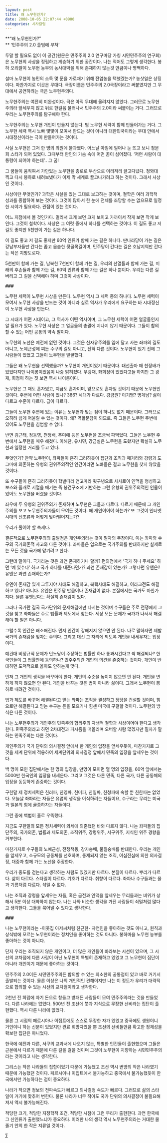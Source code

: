 ```yaml
---
layout: post
title: 왜 노무현인가?
date: 2008-10-05 22:07:44 +0900
categories: 시사칼럼
---
```

**“왜 노무현인가?”  
** ‘민주주의 2.0 출범에 부쳐’

두말 할 필요도 없이 이 공간(원문은 민주주의 2.0 연구마당 가칭 시민민주주의 연구회)은 노무현의 사상을 정립하고 계승하기 위한 공간이다. 나는 적어도 그렇게 생각한다. 봉하 오리쌀이 노무현 농부의 농사대박을 위해 존재하지 않는것 만큼이나 명백하다. 

설마 노무현이 농민의 소득 몇 푼을 가로채기 위해 전업농을 택했겠는가? 농삿일은 상징이다. 마찬가지로 이곳은 무대다. 극장이름은 민주주의 2.0극장이라고 써붙였지만 그 무대에서 공연하려는 극은 노무현주의다. 

노무현주의는 여전히 미완성이다. 극은 아직 무대에 올려지지 않았다. 그러므로 노무현주의라 앞세우지 않고 뒤로 한걸음 물러나서 민주주의 2.0이라 써붙이는 거다. 그러므로 우리는 노무현주의를 탐구해야 한다. 

노무현주의는 노무현 개인이 만들지 않는다. 범 노무현 세력이 함께 만들어가는 거다. 그 노무현 세력 역시 노빠 몇몇이 모여서 만드는 것이 아니라 대한민국이라는 무대 안에서 시대정신이라는 극이 만들어가는 것이다.

사실 노무현은 그저 한 명의 의원에 불과했다. 어느날 아침에 일어나 눈 뜨고 보니 청문회 스타가 되어 있었다. 그때부터 만인의 가슴 속에 어떤 꿈이 심어졌다. ‘저런 사람이 대통령이 되어야 하는데’.. 그 꿈!

그 꿈들이 움직여서 가만있는 노무현을 종로로 부산으로 이리저리 끌고다녔다. 청와대 찍고 다시 봉하로 내려보냈다가 이제 막 세계로 끌고나가려고 하는 것이다. 그래서 사상인 것이다. 

사상이란 무엇인가? 과학은 사실을 있는 그대로 보고하는 것이며, 철학은 여러 과학적 성과를 종합하여 보는 것이다. 그것이 많아서 한 눈에 전체를 조망할 수는 없으므로 일정한 시야가 필요하다. 관점이 있는 것이다.

어느 지점에서 볼 것인가다. 멀리서 크게 보면 크게 보이고 가까이서 작게 보면 작게 보인다. 그것이 철학이다. 사상은 그 여럿 중에서 하나를 선택하는 것이다. 이 길도 좋고 저 길도 좋지만 5천만이 가는 길은 하나다. 

이 길도 좋고 저 길도 좋지만 60억 인류가 함께 가는 길은 하나다. 딴나라당이 가는 길은 강남부자들만 간다는 좁고 읍습한 뒷골목길이며, 민주당이 간다는 길은 호남지역만 간다는 작은 지방도로다. 

5천만이 함께 가는 길, 남북한 7천만이 함께 가는 길, 우리의 선열들과 함께 가는 길, 미래의 후손들과 함께 가는 길, 60억 인류와 함께 가는 길은 하나 뿐이다. 우리는 다른 길 버리고 그 길을 선택해야 하며 그것이 사상이다.

**###**

노무현 세력이 노무현 사상을 만든다. 노무현 역시 그 세력 중의 하나다. 노무현 세력이 모여서 노무현 사상을 만드는 것이 아니라 실로 역사가 우리에게 요구하는 바 시대정신이 노무현 사상을 만든다.

그 시대가 어떤 시대이고, 그 역사가 어떤 역사이며, 그 노무현 세력이 어떤 얼굴들인지 알 필요가 있다. 노무현 사상은 그 얼굴들의 총괄에 지나지 않기 때문이다. 그들이 합의할 수 있는 어떤 공통의 약속 말이다. 

노무현의 노선은 예전에 없던 것이다. 그것은 신자유주의를 입에 달고 사는 좌파의 길도 아니고, 노예근성에 찌든 수구의 길도 아니고, 전혀 다른 것이다. 노무현이 있기 전에 그 사람들이 있었고 그들이 노무현을 발굴했다.

그들은 왜 노무현을 선택했을까? 노무현이 개인이었기 때문이다. 대선출마 때 천정배가 있었다지만 나이롱이었음이 나중 밝혀졌다. 우광재, 좌희정이 있었다고들 하지만 그 광재, 희정이 하는 짓 보면 역시 나이롱이다. 

노무현은 그 때도 혼자였고, 지금도 혼자이며, 앞으로도 혼자일 것이기 때문에 노무현인 것이다. 주변에 어떤 사람이 있나? 386? 세대가 다르다. 강금원? 이기명? 명계남? 삶이 다르고 수준이 다르다. 급이 다르다. 

그들이 노무현 주변에 있는 이유는 노무현과 맞는 점이 하나도 없기 때문이다. 그러므로 오히려 쉽게 어울릴 수 있는 것이다. 왜? 역할분담이 되므로. 즉 그들은 노무현 주변에 있어도 노무현을 침범할 수 없다. 

반면 김근태, 정동영, 천정배, 추미애 등은 노무현을 조금씩 파먹었다. 그들은 노무현 주변에서 노무현을 매우 해쳤다. 이해찬, 유시민, 강금실은 노무현을 도왔지만 확실히 노무현과 일정한 거리를 두고 있다. 

무엇인가? 만약 노무현이, 좌파들이 흔히 그러하듯이 집단과 조직과 패거리와 강령과 도그마에 의존하는 유형의 권위주의적인 인간이라면 노빠들은 결코 노무현을 찾지 않았을 것이다. 

또 수구들이 흔히 그러하듯이 학벌따라 연고따라 뒷구녕으로 사사로이 인맥을 형성하고 보스와 졸개로 서열을 매기는 즉 봉건구조에 기반하는 그런 유형의 권위주의적인 인물이었어도 노무현을 버렸을 것이다.

좌우에 두 유형의 권위주의가 존재하며 노무현은 그들과 다르다. 다르기 때문에 그 개인주의를 보고 노무현주의자들이 모여든 것이다. 왜 개인이어야 하는가? 또 그것이 인터넷 시대의 신조류와 어떻게 맞아떨어지는가? 

우리가 풀어야 할 숙제다. 

결론적으로 노무현주의의 출발점은 개인주의라는 것이 필자의 주장이다. 이는 좌파와 수구의 국가의존적 사고와 다른 것이다. 좌파들은 입으로는 국가주의를 반대하지만 실제로는 모든 것을 국가에 맡기려고 한다.

그런데 말이다. 국가라는 것은 과연 존재하기나 할까? 편의점에서 ‘국가 하나 주세요’ 하면 ‘예 있수다’ 하고 국가 하나를 내준다던가? 과연 존재감이 있는가? 그렇다면 유엔은? 유엔은 과연 존재하는가?

유엔이 존재감 있게 그루지야 사태도 해결하고, 북핵사태도 해결하고, 이라크전도 해결하고 있나? 아니다. 유엔은 민주당 만큼이나 존재감이 없다. 본질에서는 국가도 마찬가지다. 물론 유엔보다는 확실히 존재감이 있다. 

그러나 국가란 결국 국가단위의 문제해결에만 나서는 것이며 수구들은 주로 전쟁에서 그것을 찾고 좌파들은 주로 법률과 제도에서 찾는다. 세상 모든 문제가 국가가 나서서 해결해야 할 일은 아니다. 

그럴수록 인간은 왜소해진다. 먼저 인간이 강해지지 않으면 안 된다. 나로 말하자면 제발 국가의 존재감을 잊자는 주의다. 그리고 대신 그 자리에 되도록 개인을 내세우자는 입장이다. 

예컨대 비정규직 문제가 민노당이 주장하는 법률안 하나 통과시킨다고 싹 해결되나? 한국인들이 그 법률안에 동의하나? 민주주의란 개인의 의견을 존중하는 것이다. 개인이 반대하면 도덕적으로 옳아도 안하는게 맞다.

먼저 그 개인의 생각을 바꾸어야 한다. 개인의 수준을 높이지 않으면 안 된다. 개인을 변하게 하지 않으면 안 된다. 개인을 바꾸는 것은 법이 아니라 삶이다. 그래서 노무현이 봉하로 내려간 것이다. 

법과 제도를 바꾸어 해결된다고 믿는 좌파는 조직을 결성하고 정당을 건설할 것이며, 힘으로만 해결된다고 믿는 수구는 돈을 모으거나 힘센 미국에 구걸할 것이다. 노무현의 방식은 다른 것이다. 

나는 노무현주의가 개인주의 민족주의 합리주의 자생적 철학과 사상이어야 한다고 생각한다. 민족주의라고 하면 2차대전과 파시즘을 떠올리며 오버할 사람 많겠지만 필자가 말하는 민족주의는 다른 것이다.

개인주의가 국가 단위의 의사결정 앞에서 한 개인의 입장을 앞세우듯이, 마찬가지로 그것을 세계 단위에 적용하여 세계단위의 의사결정 앞에서 민족의 입장을 앞세우는 것이다. 

백 명이 모인 집단에서는 한 명의 입장을, 만명이 모이면 열 명의 입장을, 60억 앞에서는 5000만 한국인의 입장을 내세운다. 그리고 그것은 다른 민족, 다른 국가, 다른 공동체의 입장을 동등하게 존중하는 것이다. 

구한말 제 정치세력은 친러파, 친영파, 친미파, 친일파, 친청파에 속할 뿐 친한파는 없었다. 오늘날 좌파라는 자들은 유럽의 생각을 이식하려는 자들이요, 수구라는 무리는 미국과 일본의 힘에 굴종하자는 자들이다. 

그런 중에 백범이 홀로 우뚝했다. 

지금도 구한말의 모든 정치세력이 외세에 의존했던 바와 다르지 않다. 나는 좌파들의 집단주의, 국가의존, 법률과 제도의존, 조직위주, 강령위주, 서구위주, 지식인 위주 경향을 거부한다. 

마찬가지로 수구들의 노예근성, 전쟁책동, 강자숭배, 물질숭배를 반대한다. 우리는 개인을 앞세우고, 소규모의 공동체를 선호하며, 통제되지 않는 조직, 이심전심에 의한 의사결정, 대중과 함께 가는 노선을 주장한다. 

우리가 중도를 걷는다고 생각하는 사람도 있겠지만 다르다. 본질이 다르다. 뿌리가 다르다. 삶이 다르다. 스타일이 다르다. 기호가 다르다. 취향이 다르다. 좌파나 수구들과는 물과 기름처럼 다르다. 섞일 수 없다. 

나는 조직과 강령을 앞세우는 자들, 혹은 금전과 인맥을 앞세우는 무리들과는 비위가 상해서 5분 이상 대화하지 않는다. 나는 나와 비슷한 생각을 가진 사람들이 쇠털처럼 많다고 생각한다. 그들을 묶어낼 수 있다고 생각한다. 

**###**

나는 노무현이라는 -이웃집 아저씨처럼 친근한- 자연인을 좋아하는 것도 아니고, 원칙과 상식밖에 모르는 노무현이라는 정치인을 좋아하는 것도 아니다. 봉하마을 노무현 농부를 좋아하는 것이 아니다. 

단지 우리는 조직되지 않은 개인이고, 더 많은 개인들이 바라보는 시선이 있으며, 그 시선의 교차점에 다른 사람이 아닌 노무현이 특별히 존재하고 있었고 그 노무현이 집단이 아니라 개인이기 때문에 좋아하는 것이다. 

민주주의 2.0이든 시민민주주의든 합의할 수 있는 최소한의 공통점이 있고 바로 거기서 출발되는 것이다. 물론 이상은 나의 개인적인 견해이지만 나는 이 정도가 우리가 대략적으로 합의할 수 있는 시선의 교차점이라고 생각한다. 

2천년 전 희랍에 자기 돈으로 창들고 방패든 사람들이 모여 민주주의라는 것을 만들었다. 다른 나라에는 없었다. 500년 전 조선에 붓과 지식으로 무장한 선비라는 집단이 출현했다. 역시 다른 나라에 없었다. 

물론 그 시점의 페르시아나 이집트에도 스스로 무장한 자가 있었고 중국에도 생원이니 거인이니 하는 신분이 있었지만 관료 희망자였을 뿐 조선의 선비들만큼 확고한 정체성을 확보한 집단은 아니었다. 

한국에 예전과 다른, 서구의 교과서에 나오지 않는, 특별한 인간들이 출현했으며 그들은 근본에서 다르기 때문에 다른 길을 걸을 것이며 그것이 노무현이 지향하는 시민민주주의라는 것이라고 나는 생각한다. 

그리스는 작은 나라들의 집합이었기 때문에 가능했고 조선 역시 변방의 작은 나라였기 때문에 가능했던 것이다. 페르시아나 이집트에서 불가능하고 중국에서 불가능했듯이 한국에서만 가능하다는 점이 중요하다.

나라가 작으면 정보의 전파속도가 빠르고 의사결정 속도가 빠르다. 그러므로 삶의 스타일이 거기에 맞추어 변한다. 물론 나라가 너무 작아도 국가 단위의 의사결정이 불필요해져서 역시 불가능해진다. 

적당한 크기, 적당한 지정학적 조건, 적당한 시점에 그런 무리가 출현한다. 과연 한국에 그 신인류가 출현했느냐가 중요하다. 이러한 나의 생각 역시 노무현주의라는 거대한 물줄기 안의 한 작은 지류일 것이다. 





∑
